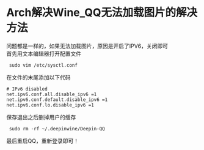 # Arch解决Wine_QQ无法加载图片的解决方法
问题都是一样的，如果无法加载图片，原因是开启了IPV6，关闭即可<br>
首先用文本编辑器打开配置文件

```
 sudo vim /etc/sysctl.conf
```

在文件的末尾添加以下代码

```
# IPv6 disabled
net.ipv6.conf.all.disable_ipv6 =1
net.ipv6.conf.default.disable_ipv6 =1
net.ipv6.conf.lo.disable_ipv6 =1
```
保存退出之后删掉用户的缓存

```
 sudo rm -rf ~/.deepinwine/Deepin-QQ
```

最后重启QQ，重新登录即可！